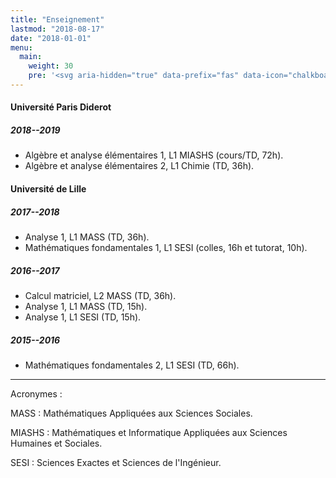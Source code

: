 ```yaml
---
title: "Enseignement"
lastmod: "2018-08-17"
date: "2018-01-01"
menu:
  main:
    weight: 30
    pre: '<svg aria-hidden="true" data-prefix="fas" data-icon="chalkboard-teacher" class="svg-inline--fa fa-chalkboard-teacher fa-w-20" role="img" xmlns="http://www.w3.org/2000/svg" viewBox="0 0 640 512"><path fill="currentColor" d="M208 352c-2.39 0-4.78.35-7.06 1.09C187.98 357.3 174.35 360 160 360c-14.35 0-27.98-2.7-40.95-6.91-2.28-.74-4.66-1.09-7.05-1.09C49.94 352-.33 402.48 0 464.62.14 490.88 21.73 512 48 512h224c26.27 0 47.86-21.12 48-47.38.33-62.14-49.94-112.62-112-112.62zm-48-32c53.02 0 96-42.98 96-96s-42.98-96-96-96-96 42.98-96 96 42.98 96 96 96zM592 0H208c-26.47 0-48 22.25-48 49.59V96c23.42 0 45.1 6.78 64 17.8V64h352v288h-64v-64H384v64h-76.24c19.1 16.69 33.12 38.73 39.69 64H592c26.47 0 48-22.25 48-49.59V49.59C640 22.25 618.47 0 592 0z"></path></svg>'
---
```


#### Université Paris Diderot

##### 2018--2019

* Algèbre et analyse élémentaires 1, L1 MIASHS (cours/TD, 72h).
* Algèbre et analyse élémentaires 2, L1 Chimie (TD, 36h).

#### Université de Lille

##### 2017--2018

* Analyse 1, L1 MASS (TD, 36h).
* Mathématiques fondamentales 1, L1 SESI (colles, 16h et tutorat, 10h).

##### 2016--2017

* Calcul matriciel, L2 MASS (TD, 36h).
* Analyse 1, L1 MASS (TD, 15h).
* Analyse 1, L1 SESI (TD, 15h).

##### 2015--2016

* Mathématiques fondamentales 2, L1 SESI (TD, 66h).

---

Acronymes :

MASS
: Mathématiques Appliquées aux Sciences Sociales.

MIASHS
: Mathématiques et Informatique Appliquées aux Sciences Humaines et Sociales.

SESI
: Sciences Exactes et Sciences de l'Ingénieur.
